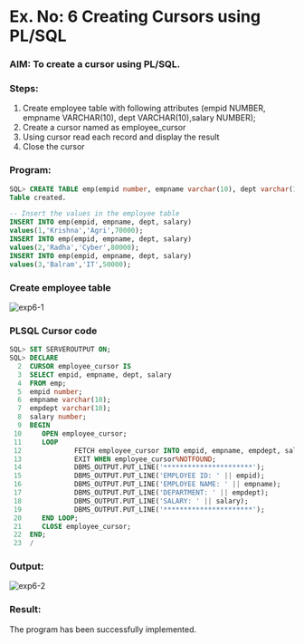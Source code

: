 # Ex. No: 6 Creating Cursors using PL/SQL

### AIM: To create a cursor using PL/SQL.

### Steps:
1. Create employee table with following attributes (empid NUMBER, empname VARCHAR(10), dept VARCHAR(10),salary NUMBER);
2. Create a cursor named as employee_cursor
3. Using cursor read each record and display the result
4. Close the cursor

### Program:
```sql
SQL> CREATE TABLE emp(empid number, empname varchar(10), dept varchar(10),salary number);
Table created.

-- Insert the values in the employee table
INSERT INTO emp(empid, empname, dept, salary)
values(1,'Krishna','Agri',70000);
INSERT INTO emp(empid, empname, dept, salary)
values(2,'Radha','Cyber',80000);
INSERT INTO emp(empid, empname, dept, salary)
values(3,'Balram','IT',50000);
```
### Create employee table
![exp6-1](https://github.com/Rajeshanbu/Ex-no-6-Creating-Cursors-using-PL-SQL/assets/118924713/db36a26c-649b-4bef-bbf5-1b2ab9b9048b)

### PLSQL Cursor code
```sql
SQL> SET SERVEROUTPUT ON;
SQL> DECLARE
  2  CURSOR employee_cursor IS
  3  SELECT empid, empname, dept, salary
  4  FROM emp;
  5  empid number;
  6  empname varchar(10);
  7  empdept varchar(10);
  8  salary number;
  9  BEGIN
 10     OPEN employee_cursor;
 11     LOOP
 12             FETCH employee_cursor INTO empid, empname, empdept, salary;
 13             EXIT WHEN employee_cursor%NOTFOUND;
 14             DBMS_OUTPUT.PUT_LINE('**********************');
 15             DBMS_OUTPUT.PUT_LINE('EMPLOYEE ID: ' || empid);
 16             DBMS_OUTPUT.PUT_LINE('EMPLOYEE NAME: ' || empname);
 17             DBMS_OUTPUT.PUT_LINE('DEPARTMENT: ' || empdept);
 18             DBMS_OUTPUT.PUT_LINE('SALARY: ' || salary);
 19             DBMS_OUTPUT.PUT_LINE('**********************');
 20     END LOOP;
 21     CLOSE employee_cursor;
 22  END;
 23  /
```
### Output:
![exp6-2](https://github.com/Rajeshanbu/Ex-no-6-Creating-Cursors-using-PL-SQL/assets/118924713/4892cb94-83ca-478a-a68e-253d99aca22f)

### Result:
The program has been successfully implemented.
